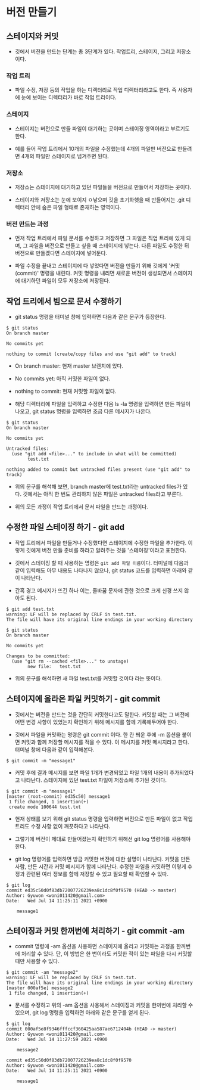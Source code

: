 # 버전 만들기

## 스테이지와 커밋

* 깃에서 버전을 만드는 단계는 총 3단계가 있다. 작업트리, 스테이지, 그리고 저장소이다.

### 작업 트리

* 파일 수정, 저장 등의 작업을 하는 디렉터리로 작업 디렉터리라고도 한다. 즉 사용자에 눈에 보이는 디렉터리가 바로 작업 트리이다.

### 스테이지

* 스테이지는 버전으로 만들 파일이 대기하는 곳이며 스테이징 영역이라고 부르기도 한다.

* 예를 들어 작업 트리에서 10개의 파일을 수정했는데 4개의 파일만 버전으로 만들려면 4개의 파일만 스테이지로 넘겨주면 된다. 

### 저장소

* 저장소는 스테이지에 대기하고 있던 파일들을 버전으로 만들어서 저장하는 곳이다.

* 스테이지와 저장소는 눈에 보이지 ㅇ낳으며 깃을 초기화햇을 때 만들어지는 .git 디렉터리 안에 숨은 파일 형태로 존재하는 영역이다.

### 버전 만드는 과정

* 먼저 작업 트리에서 파일 문서를 수정하고 저장하면 그 파일은 직업 트리에 있게 되며, 그 파일을 버전으로 만들고 싶을 때 스테이지에 넣는다. 다른 파일도 수정한 뒤 버전으로 만들겠다면 스테이지에 넣어둔다.

* 파일 수정을 끝내고 스테이지에 다 넣었다면 버전을 만들기 위해 깃에게 '커밋(commit)' 명령을 내린다. 커밋 명령을 내리면 새로운 버전이 생성되면서 스테이지에 대기하던 파일이 모두 저장소에 저장된다.

## 작업 트리에서 빔으로 문서 수정하기

* git status 명령을 터미널 창에 입력하면 다음과 같은 문구가 등장한다.

```git
$ git status
On branch master

No commits yet

nothing to commit (create/copy files and use "git add" to track)
```

* On branch master: 현재 master 브렌치에 있다. 

* No commits yet: 아직 커밋한 파일이 없다.

* nothing to commit: 현재 커밋할 파일이 없다.

* 해당 디렉터리에 파일을 입력하고 수정한 다음 ls -la 명령을 입력하면 만든 파일이 나오고, git status 명령을 입력하면 조금 다른 메시지가 나온다.

```git
$ git status
On branch master

No commits yet

Untracked files:
  (use "git add <file>..." to include in what will be committed)
        test.txt

nothing added to commit but untracked files present (use "git add" to track)
```

* 위의 문구를 해석해 보면, branch master에 test.txt라는 untracked files가 있다. 깃에서는 아직 한 번도 관리하지 않은 파일은 untracked files라고 부른다.

* 위의 모든 과정이 작업 트리에서 문서 파일을 만드는 과정이다. 

## 수정한 파일 스테이징 하기 - git add

* 작업 트리에서 파일을 만들거나 수정했다면 스테이지에 수정한 파일을 추가한다. 이렇게 깃에게 버전 만들 준비를 하라고 알려주는 것을 '스테이징'이라고 표현한다.

* 깃에서 스테이징 할 때 사용하는 명령은 ```git add 파일 이름```이다. 터미널에 다음과 같이 입력해도 아무 내용도 나타나지 않으나, git status 코드를 입력하면 아래와 같이 나타난다.

* 간혹 경고 메시지가 뜨긴 하나 이는, 줄바꿈 문자에 관한 것으로 크게 신경 쓰지 않아도 된다.

```git
$ git add test.txt
warning: LF will be replaced by CRLF in test.txt.
The file will have its original line endings in your working directory
```

```git
$ git status
On branch master

No commits yet

Changes to be committed:
  (use "git rm --cached <file>..." to unstage)
        new file:   test.txt
```

* 위의 문구를 해석하면 새 파일 test.txt를 커밋할 것이다 라는 뜻이다.

## 스테이지에 올라온 파일 커밋하기 - git commit

* 깃에서는 버전을 만드는 것을 간단히 커밋한다고도 말한다. 커밋할 때는 그 버전에 어떤 변경 사항이 있었는지 확인하기 위해 메시지를 함께 기록해두어야 한다. 

* 깃에서 파일을 커밋하는 명령은 git commit 이다. 한 칸 띄운 후에 -m 옵션을 붙이면 커밋과 함께 저장할 메시지를 적을 수 있다. 이 메시지를 커밋 메시지라고 한다. 터미널 창에 다음과 같이 입력해본다.

```
$ git commit -m "message1"
```

* 커밋 후에 결과 메시지를 보면 파일 1개가 변경되었고 파일 1개의 내용이 추가되었다고 나타난다. 스테이지에 있던 test.txt 파일이 저장소에 추가된 것이다.

```
$ git commit -m "message1"
[master (root-commit) ed35c50] message1
 1 file changed, 1 insertion(+)
 create mode 100644 test.txt
```

* 현재 상태를 보기 위해 git status 명령을 입력하면 버전으로 만든 파일이 없고 작업트리도 수정 사항 없이 깨끗하다고 나타난다.

* 그렇기에 버전이 제대로 만들어졌는지 확인하기 위해선 git log 명령어를 사용해야 한다. 

* git log 명령어를 입력하면 방금 커밋한 버전에 대한 설명이 나타난다. 커밋을 만든 사람, 만든 시간과 커밋 메시지가 함께 나타난다. 수정한 파일을 커밋하면 이렇게 수정과 관련된 여러 정보를 함께 저장할 수 있고 필요할 때 확인할 수 있따.

```
$ git log
commit ed35c50d0f83db72007726239ea8c1dc8f0f9570 (HEAD -> master)
Author: Gyuwon <woni011420@gmail.com>
Date:   Wed Jul 14 11:25:11 2021 +0900

    message1
```

## 스테이징과 커밋 한꺼번에 처리하기 - git commit -am

* commit 명령에 -am 옵션을 사용하면 스테이지에 올리고 커밋하는 과정을 한꺼번에 처리할 수 있다. 단, 이 방법은 한 번이라도 커밋한 적이 있는 파일을 다시 커밋할 때만 사용할 수 있다.

```
$ git commit -am "message2"
warning: LF will be replaced by CRLF in test.txt.
The file will have its original line endings in your working directory
[master 000af5e] message2
 1 file changed, 1 insertion(+)
```

* 문서를 수정하고 위의 -am 옵션을 사용해서 스테이징과 커밋을 한꺼번에 처리할 수 있으며, git log 명령을 입력하면 아래와 같은 문구를 얻게 된다.

```
$ git log
commit 000af5e8f9346fffccf360425aa587ae6712404b (HEAD -> master)
Author: Gyuwon <woni011420@gmail.com>
Date:   Wed Jul 14 11:27:59 2021 +0900

    message2

commit ed35c50d0f83db72007726239ea8c1dc8f0f9570
Author: Gyuwon <woni011420@gmail.com>
Date:   Wed Jul 14 11:25:11 2021 +0900

    message1
```
